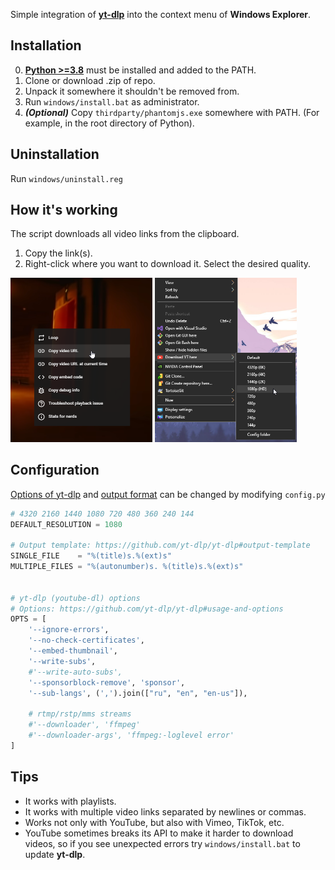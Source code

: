 Simple integration of **[yt-dlp](https://github.com/yt-dlp/yt-dlp)** into the context menu of **Windows Explorer**.




## Installation

0. **[Python >=3.8](https://www.python.org/downloads/)** must be installed and added to the PATH.
1. Clone or download .zip of repo.
2. Unpack it somewhere it shouldn't be removed from.
3. Run `windows/install.bat` as administrator.
4. ***(Optional)*** Copy `thirdparty/phantomjs.exe` somewhere with PATH. (For example, in the root directory of Python).





## Uninstallation

Run `windows/uninstall.reg`





## How it's working

The script downloads all video links from the clipboard.

1. Copy the link(s).
2. Right-click where you want to download it. Select the desired quality.

<p align="left">
    <img  src="./.github/1step.png" width="45%">
    <img  src="./.github/2step.png" width="45%">
</p>





## Configuration

[Options of yt-dlp](https://github.com/yt-dlp/yt-dlp#usage-and-options) and [output format](https://github.com/yt-dlp/yt-dlp#output-template) can be changed by modifying `config.py`

```python
# 4320 2160 1440 1080 720 480 360 240 144
DEFAULT_RESOLUTION = 1080

# Output template: https://github.com/yt-dlp/yt-dlp#output-template
SINGLE_FILE    = "%(title)s.%(ext)s"
MULTIPLE_FILES = "%(autonumber)s. %(title)s.%(ext)s"


# yt-dlp (youtube-dl) options
# Options: https://github.com/yt-dlp/yt-dlp#usage-and-options
OPTS = [ 
    '--ignore-errors',
    '--no-check-certificates',
    '--embed-thumbnail',
    '--write-subs',
    #'--write-auto-subs',
    '--sponsorblock-remove', 'sponsor',
    '--sub-langs', (',').join(["ru", "en", "en-us"]),

    # rtmp/rstp/mms streams
    #'--downloader', 'ffmpeg'
    #'--downloader-args', 'ffmpeg:-loglevel error'
]
```


## Tips

- It works with playlists.
- It works with multiple video links separated by newlines or commas.
- Works not only with YouTube, but also with Vimeo, TikTok, etc.
- YouTube sometimes breaks its API to make it harder to download videos, so if you see unexpected errors try `windows/install.bat` to update **yt-dlp**.
